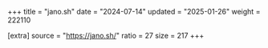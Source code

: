 +++
title = "jano.sh"
date = "2024-07-14"
updated = "2025-01-26"
weight = 222110

[extra]
source = "https://jano.sh/"
ratio = 27
size = 217
+++
